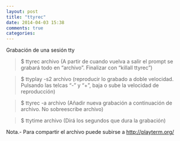 ```yaml
---
layout: post
title: "ttyrec"
date: 2014-04-03 15:38
comments: true
categories: 
---
```

Grabación de una sesión tty

>$ ttyrec archivo  (A partir de cuando vuelva a salir el prompt se grabará todo en “archivo”. Finalizar con “killall ttyrec”)

>$ ttyplay -s2 archivo (reproducir lo grabado a doble velocidad. Pulsando las telcas “-” y “+”, baja o sube la velocidad de reproducción)

>$ ttyrec -a archivo  (Añadir nueva grabación a continuación de archivo. No sobreescribe archivo)

>$ ttytime archivo  (Dirá los segundos que dura la grabación)

Nota.- Para compartir el archivo puede subirse a http://playterm.org/

